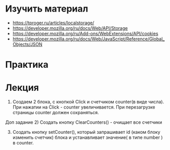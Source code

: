 # Изучить материал

+ https://tproger.ru/articles/localstorage/
+ https://developer.mozilla.org/ru/docs/Web/API/Storage
+ https://developer.mozilla.org/ru/Add-ons/WebExtensions/API/cookies
+ https://developer.mozilla.org/ru/docs/Web/JavaScript/Reference/Global_Objects/JSON

# Практика

# Лекция

1) Создаем 2 блока, с кнопкой Click и счетчиком counter(в виде числа).
При нажатии на Click - counter увеличивается.
При перезагрузке страницы counter должен сохраняться.

Доп задание
2) Создать кнопку ClearCounters() - очищает все счетчики

3) Создать кнопку setCounter(), который запрашивает id (каком блоку изменить счетчик) блока и устанавливает значение( в типе number ) в counter.
